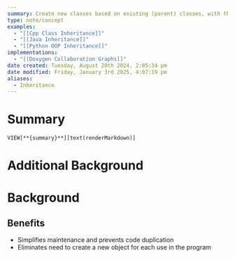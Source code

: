 ```yaml
---
summary: Create new classes based on existing (parent) classes, with the option of overriding or augmenting their properties and methods.
type: note/concept
examples:
  - "[[Cpp Class Inheritance]]"
  - "[[Java Inheritance]]"
  - "[[Python OOP Inheritance]]"
implementations:
  - "[[Doxygen Collaboration Graphs]]"
date created: Tuesday, August 20th 2024, 2:05:34 pm
date modified: Friday, January 3rd 2025, 4:07:19 pm
aliases:
  - Inheritance
---
```

# Summary
`VIEW[**{summary}**][text(renderMarkdown)]`

# Additional Background

# Background
## Benefits
- Simplifies maintenance and prevents code duplication
- Eliminates need to create a new object for each use in the program